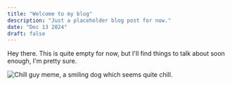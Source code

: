 ```yaml
---
title: "Welcome to my blog"
description: "Just a placeholder blog post for now."
date: "Dec 13 2024"
draft: false
---
```


Hey there. This is quite empty for now, but I'll find things to talk about soon enough, I'm pretty sure.

![Chill guy meme, a smiling dog which seems quite chill.](/chillguy.jpeg)
